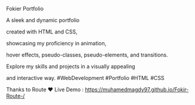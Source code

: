 Fokier Portfolio

A sleek and dynamic portfolio

created with HTML and CSS,

showcasing my proficiency in animation,

hover effects, pseudo-classes, pseudo-elements, and transitions.

Explore my skills and projects in a visually appealing

and interactive way. #WebDevelopment #Portfolio #HTML #CSS

Thanks to Route ❤️
Live Demo : https://muhamedmagdy97.github.io/Fokir-Route-/
